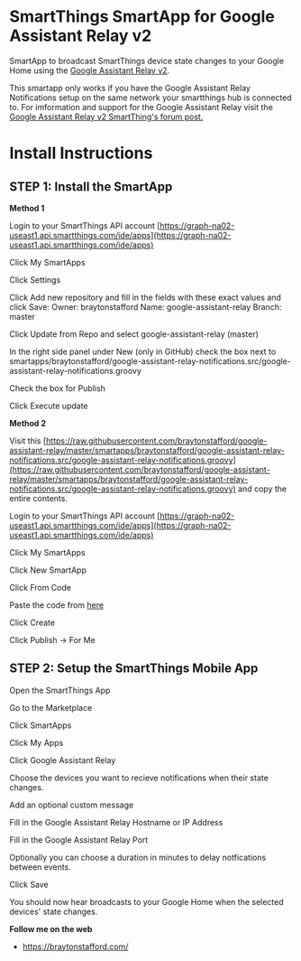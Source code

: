 # SmartThings SmartApp for Google Assistant Relay v2

SmartApp to broadcast SmartThings device state changes to your Google Home using the [Google Assistant Relay v2](https://community.smartthings.com/t/release-google-assistant-relay-v2-0-google-home-audio-notifications).

This smartapp only works if you have the Google Assistant Relay Notifications setup on the same network your smartthings hub is connected to. For imformation and support for the Google Assistant Relay visit the [Google Assistant Relay v2 SmartThing's forum post.](https://community.smartthings.com/t/release-google-assistant-relay-v2-0-google-home-audio-notifications) 

# Install Instructions
## STEP 1: Install the SmartApp
**Method 1**

Login to your SmartThings API account
[https://graph-na02-useast1.api.smartthings.com/ide/apps](https://graph-na02-useast1.api.smartthings.com/ide/apps)

Click My SmartApps

Click Settings

Click Add new repository and fill in the fields with these exact values and click Save:
  Owner: braytonstafford
  Name: google-assistant-relay
  Branch: master

Click Update from Repo and select google-assistant-relay (master)

In the right side panel under New (only in GitHub) check the box next to smartapps/braytonstafford/google-assistant-relay-notifications.src/google-assistant-relay-notifications.groovy

Check the box for Publish

Click Execute update

**Method 2**

Visit this [https://raw.githubusercontent.com/braytonstafford/google-assistant-relay/master/smartapps/braytonstafford/google-assistant-relay-notifications.src/google-assistant-relay-notifications.groovy](https://raw.githubusercontent.com/braytonstafford/google-assistant-relay/master/smartapps/braytonstafford/google-assistant-relay-notifications.src/google-assistant-relay-notifications.groovy) and copy the entire contents.

Login to your SmartThings API account
[https://graph-na02-useast1.api.smartthings.com/ide/apps](https://graph-na02-useast1.api.smartthings.com/ide/apps)

Click My SmartApps

Click New SmartApp

Click From Code

Paste the code from [here](https://raw.githubusercontent.com/braytonstafford/google-assistant-relay/master/smartapps/braytonstafford/google-assistant-relay-notifications.src/google-assistant-relay-notifications.groovy)

Click Create

Click Publish -> For Me


## STEP 2: Setup the SmartThings Mobile App
Open the SmartThings App

Go to the Marketplace

Click SmartApps

Click My Apps

Click Google Assistant Relay

Choose the devices you want to recieve notifications when their state changes.

Add an optional custom message

Fill in the Google Assistant Relay Hostname or IP Address

Fill in the Google Assistant Relay Port

Optionally you can choose a duration in minutes to delay notfications between events.

Click Save

You should now hear broadcasts to your Google Home when the selected devices' state changes.

**Follow me on the web**

* https://braytonstafford.com/
